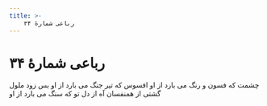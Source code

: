 ```yaml
---
title: >-
    رباعی شمارهٔ ۳۴
---
```

# رباعی شمارهٔ ۳۴

چشمت که فسون و رنگ می بارد از او
افسوس که تیر جنگ می بارد از او
بس زود ملول گشتی از همنفسان
آه از دل تو که سنگ می بارد از او
